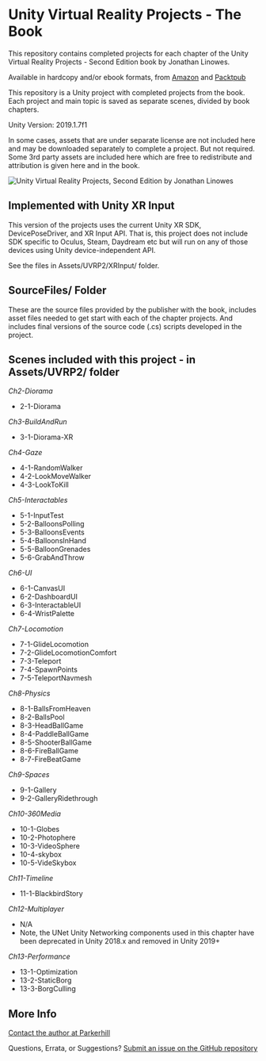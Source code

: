 # Unity Virtual Reality Projects - The Book #

This repository contains completed projects for each chapter of the Unity Virtual Reality Projects - Second Edition book by Jonathan Linowes.

Available in hardcopy and/or ebook formats, from [Amazon](https://www.amazon.com/Unity-Virtual-Reality-Projects-developing/dp/1788478800/) and [Packtpub](https://www.packtpub.com/game-development/unity-virtual-reality-projects-second-edition)

This repository is a Unity project with completed projects from the book. Each project and main topic is saved as separate scenes, divided by book chapters.

Unity Version: 2019.1.7f1

In some cases, assets that are under separate license are not included here and may be downloaded separately to complete a project. But not required. Some 3rd party assets are included here which are free to redistribute and attribution is given here and in the book.

![Unity Virtual Reality Projects, Second Edition by Jonathan Linowes](SourceFiles/uvrp2book.png)

## Implemented with Unity XR Input ##

This version of the projects uses the current Unity XR SDK, DevicePoseDriver, and XR Input API. That is, this project does not include SDK specific to Oculus, Steam, Daydream etc but will run on any of those devices using Unity device-independent API.

See the files in Assets/UVRP2/XRInput/ folder.

## SourceFiles/ Folder #
These are the source files provided by the publisher with the book, includes asset files needed to get start with each of the chapter projects. And includes final versions of the source code (.cs) scripts developed in the project.

## Scenes included with this project - in Assets/UVRP2/ folder ##

*Ch2-Diorama*
* 2-1-Diorama

*Ch3-BuildAndRun*
* 3-1-Diorama-XR

*Ch4-Gaze*
* 4-1-RandomWalker
* 4-2-LookMoveWalker
* 4-3-LookToKill

*Ch5-Interactables*
* 5-1-InputTest
* 5-2-BalloonsPolling
* 5-3-BalloonsEvents
* 5-4-BalloonsInHand
* 5-5-BalloonGrenades
* 5-6-GrabAndThrow

*Ch6-UI*
* 6-1-CanvasUI
* 6-2-DashboardUI
* 6-3-InteractableUI
* 6-4-WristPalette

*Ch7-Locomotion*
* 7-1-GlideLocomotion
* 7-2-GlideLocomotionComfort
* 7-3-Teleport
* 7-4-SpawnPoints
* 7-5-TeleportNavmesh

*Ch8-Physics*
* 8-1-BallsFromHeaven
* 8-2-BallsPool
* 8-3-HeadBallGame
* 8-4-PaddleBallGame
* 8-5-ShooterBallGame
* 8-6-FireBallGame
* 8-7-FireBeatGame

*Ch9-Spaces*
* 9-1-Gallery
* 9-2-GalleryRidethrough

*Ch10-360Media*
* 10-1-Globes
* 10-2-Photophere
* 10-3-VideoSphere
* 10-4-skybox
* 10-5-VideSkybox

*Ch11-Timeline*
* 11-1-BlackbirdStory

*Ch12-Multiplayer*
* N/A
* Note, the UNet Unity Networking components used in this chapter have been deprecated in Unity 2018.x and removed in Unity 2019+

*Ch13-Performance*
* 13-1-Optimization
* 13-2-StaticBorg
* 13-3-BorgCulling

## More Info ##

[Contact the author at Parkerhill](http://www.parkerhill.com/)

Questions, Errata, or Suggestions? [Submit an issue on the GitHub repository](https://github.com/linojon/UVRP2/issues)
